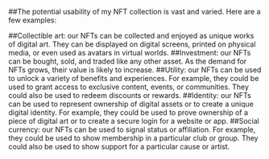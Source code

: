 ##The potential usability of my NFT collection is vast and varied. Here are a few examples:

##Collectible art:
our NFTs can be collected and enjoyed as unique works of digital art. They can be displayed on digital screens, printed on physical media, or even used as avatars in virtual worlds.
##Investment: 
our NFTs can be bought, sold, and traded like any other asset. As the demand for NFTs grows, their value is likely to increase.
##Utility: 
our NFTs can be used to unlock a variety of benefits and experiences. For example, they could be used to grant access to exclusive content, events, or communities. They could also be used to redeem discounts or rewards.
##Identity: 
our NFTs can be used to represent ownership of digital assets or to create a unique digital identity. For example, they could be used to prove ownership of a piece of digital art or to create a secure login for a website or app.
##Social currency: 
our NFTs can be used to signal status or affiliation. For example, they could be used to show membership in a particular club or group. They could also be used to show support for a particular cause or artist.

